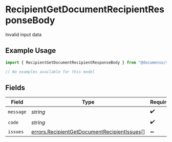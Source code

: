 # RecipientGetDocumentRecipientResponseBody

Invalid input data

## Example Usage

```typescript
import { RecipientGetDocumentRecipientResponseBody } from "@documenso/sdk-typescript/models/errors";

// No examples available for this model
```

## Fields

| Field                                                                                                      | Type                                                                                                       | Required                                                                                                   | Description                                                                                                |
| ---------------------------------------------------------------------------------------------------------- | ---------------------------------------------------------------------------------------------------------- | ---------------------------------------------------------------------------------------------------------- | ---------------------------------------------------------------------------------------------------------- |
| `message`                                                                                                  | *string*                                                                                                   | :heavy_check_mark:                                                                                         | N/A                                                                                                        |
| `code`                                                                                                     | *string*                                                                                                   | :heavy_check_mark:                                                                                         | N/A                                                                                                        |
| `issues`                                                                                                   | [errors.RecipientGetDocumentRecipientIssues](../../models/errors/recipientgetdocumentrecipientissues.md)[] | :heavy_minus_sign:                                                                                         | N/A                                                                                                        |